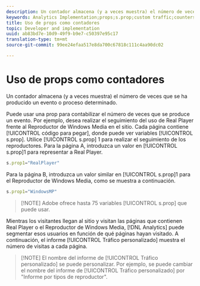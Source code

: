 ```yaml
---
description: Un contador almacena (y a veces muestra) el número de veces que se ha producido un evento o proceso determinado.
keywords: Analytics Implementation;props;s.prop;custom traffic;counters
title: Uso de props como contadores
topic: Developer and implementation
uuid: ab83bd7e-10d9-49f9-b9e7-c50397e95c17
translation-type: tm+mt
source-git-commit: 99ee24efaa517e8da700c67818c111c4aa90dc02

---
```



# Uso de props como contadores

Un contador almacena (y a veces muestra) el número de veces que se ha producido un evento o proceso determinado.

Puede usar una prop para contabilizar el número de veces que se produce un evento. Por ejemplo, desea realizar el seguimiento del uso de Real Player frente al Reproductor de Windows Media en el sitio. Cada página contiene [!UICONTROL código para pegar], donde puede ver variables [!UICONTROL s.prop]. Utilice [!UICONTROL s.prop] 1 para realizar el seguimiento de los reproductores. Para la página A, introduzca un valor en [!UICONTROL s.prop]1 para representar a Real Player.

```js
s.prop1="RealPlayer"
```

Para la página B, introduzca un valor similar en [!UICONTROL s.prop]1 para el Reproductor de Windows Media, como se muestra a continuación.

```js
s.prop1="WindowsMP"
```

> [!NOTE] Adobe ofrece hasta 75 variables [!UICONTROL s.prop] que puede usar.

Mientras los visitantes llegan al sitio y visitan las páginas que contienen Real Player o el Reproductor de Windows Media, [!DNL Analytics] puede segmentar esos usuarios en función de qué páginas hayan visitado. A continuación, el informe [!UICONTROL Tráfico personalizado] muestra el número de visitas a cada página.

> [!NOTE] El nombre del informe de [!UICONTROL Tráfico personalizado] se puede personalizar. Por ejemplo, se puede cambiar el nombre del informe de [!UICONTROL Tráfico personalizado] por "Informe por tipos de reproductor".

